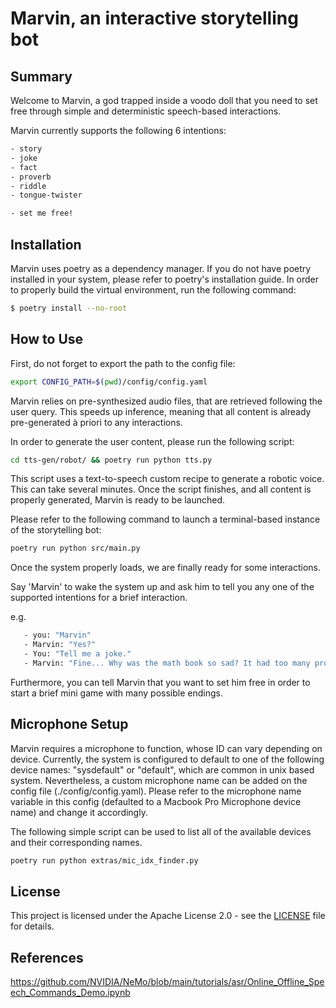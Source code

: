 # Marvin, an interactive storytelling bot

## Summary

Welcome to Marvin, a god trapped inside a voodo doll that you need to set free through simple and deterministic speech-based interactions.

Marvin currently supports the following 6 intentions:
```sh
- story
- joke
- fact
- proverb
- riddle
- tongue-twister

- set me free!
```

## Installation

Marvin uses poetry as a dependency manager. If you do not have poetry installed in your system, please refer to poetry's installation guide.
In order to properly build the virtual environment, run the following command:

```sh
$ poetry install --no-root
```
## How to Use

First, do not forget to export the path to the config file:

```sh
export CONFIG_PATH=$(pwd)/config/config.yaml
```

Marvin relies on pre-synthesized audio files, that are retrieved following the user query. This speeds up inference, meaning that all content is already pre-generated à priori to any interactions.

In order to generate the user content, please run the following script:

```sh
cd tts-gen/robot/ && poetry run python tts.py
```
This script uses a text-to-speech custom recipe to generate a robotic voice. This can take several minutes. Once the script finishes, and all content is properly generated, Marvin is ready to be launched.

Please refer to the following command to launch a terminal-based instance of the storytelling bot:

```sh
poetry run python src/main.py
```
Once the system properly loads, we are finally ready for some interactions.

Say 'Marvin' to wake the system up and ask him to tell you any one of the supported intentions for a brief interaction.

e.g.
```sh
   - you: "Marvin"
   - Marvin: "Yes?"
   - You: "Tell me a joke."
   - Marvin: "Fine... Why was the math book so sad? It had too many problems."
```

Furthermore, you can tell Marvin that you want to set him free in order to start a brief mini game with many possible endings.

## Microphone Setup

Marvin requires a microphone to function, whose ID can vary depending on device. Currently, the system is configured to default to one of the following device names: "sysdefault" or "default", which are common in unix based system. Nevertheless, a custom microphone name can be added on the config file (./config/config.yaml). Please refer to the microphone name variable in this config (defaulted to a Macbook Pro Microphone device name) and change it accordingly.

The following simple script can be used to list all of the available devices and their corresponding names.

```sh
poetry run python extras/mic_idx_finder.py
```

## License

This project is licensed under the Apache License 2.0 - see the [LICENSE](LICENSE) file for details.

## References

https://github.com/NVIDIA/NeMo/blob/main/tutorials/asr/Online_Offline_Speech_Commands_Demo.ipynb

